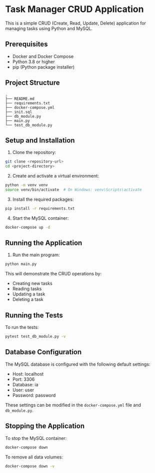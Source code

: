 # Task Manager CRUD Application

This is a simple CRUD (Create, Read, Update, Delete) application for managing tasks using Python and MySQL.

## Prerequisites

- Docker and Docker Compose
- Python 3.8 or higher
- pip (Python package installer)

## Project Structure

```
.
├── README.md
├── requirements.txt
├── docker-compose.yml
├── init.sql
├── db_module.py
├── main.py
└── test_db_module.py
```

## Setup and Installation

1. Clone the repository:
```bash
git clone <repository-url>
cd <project-directory>
```

2. Create and activate a virtual environment:
```bash
python -m venv venv
source venv/bin/activate  # On Windows: venv\Scripts\activate
```

3. Install the required packages:
```bash
pip install -r requirements.txt
```

4. Start the MySQL container:
```bash
docker-compose up -d
```

## Running the Application

1. Run the main program:
```bash
python main.py
```

This will demonstrate the CRUD operations by:
- Creating new tasks
- Reading tasks
- Updating a task
- Deleting a task

## Running the Tests

To run the tests:
```bash
pytest test_db_module.py -v
```

## Database Configuration

The MySQL database is configured with the following default settings:
- Host: localhost
- Port: 3306
- Database: ia
- User: user
- Password: password

These settings can be modified in the `docker-compose.yml` file and `db_module.py`.

## Stopping the Application

To stop the MySQL container:
```bash
docker-compose down
```

To remove all data volumes:
```bash
docker-compose down -v
``` 